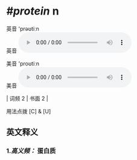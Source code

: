 # ***\#protein*** n
英音 'prəʊtiːn  
英音
<audio src="./media/protein-B.aac" controls="controls"></audio>

美音 'proʊtiːn  
美音
<audio src="./media/protein.aac" controls="controls"></audio>



| 词频 2 | 书面 2 |  

用法点拨  [C] & [U]

英文释义
---
### 1.*高义频：* **蛋白质**  


